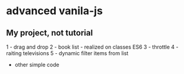 # advanced vanila-js
 
 ## My project, not tutorial
1 - drag and drop
2 - book list - realized on classes ES6
3 - throttle
4 - raiting televisions 
5 - dynamic filter items from list

* other simple code
